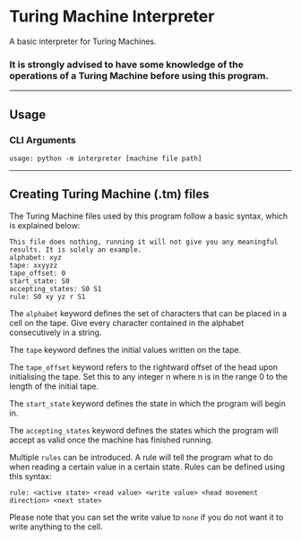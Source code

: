 # Turing Machine Interpreter
A basic interpreter for Turing Machines.

### It is strongly advised to have some knowledge of the operations of a Turing Machine before using this program.

---

## Usage
### CLI Arguments
```
usage: python -m interpreter [machine file path]
```

---

## Creating Turing Machine (.tm) files
The Turing Machine files used by this program follow a basic syntax, which is explained below:

```
This file does nothing, running it will not give you any meaningful results. It is solely an example.
alphabet: xyz
tape: xxyyzz
tape_offset: 0
start_state: S0
accepting_states: S0 S1
rule: S0 xy yz r S1
```

The `alphabet` keyword defines the set of characters that can be placed in a cell on the tape. Give every character contained in the alphabet consecutively in a string.

The `tape` keyword defines the initial values written on the tape.

The `tape_offset` keyword refers to the rightward offset of the head upon initialising the tape. Set this to any integer n where n is in the range 0 to the length of the initial tape.

The `start_state` keyword defines the state in which the program will begin in.

The `accepting_states` keyword defines the states which the program will accept as valid once the machine has finished running.

Multiple `rules` can be introduced. A rule will tell the program what to do when reading a certain value in a certain state. Rules can be defined using this syntax:
```
rule: <active state> <read value> <write value> <head movement direction> <next state>
```
Please note that you can set the write value to `none` if you do not want it to write anything to the cell.
